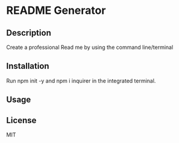 # README Generator 


## Description
Create a professional Read me by using the command line/terminal


## Installation 
Run npm init -y and npm i inquirer in the integrated terminal.

## Usage

## License
MIT
